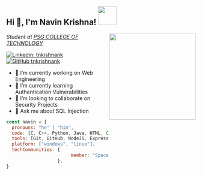 <h2> Hi 👋, I'm Navin Krishna! <img src="https://media.giphy.com/media/mGcNjsfWAjY5AEZNw6/giphy.gif" width="50"></h2>
<img align='right' src="https://cdn.dribbble.com/users/3943049/screenshots/14032596/media/9e39cf22d33b4d2b77e9f270f2f06f6e.gif" width="230">
<p><em>Student at <a href="https://www.psgtech.edu/">PSG COLLEGE OF TECHNOLOGY</a></em></p>

[![Linkedin: tnkishnank](https://img.shields.io/badge/-tnkrishnank-blue?style=flat-square&logo=Linkedin&logoColor=white&link=https://www.linkedin.com/in/tnkrishnank/)](https://www.linkedin.com/in/tnkrishnank/)
[![GitHub tnkrishnank](https://img.shields.io/github/followers/tnkrishnank?label=follow&style=social)](https://github.com/tnkrishnank)

- 🔭 I’m currently working on Web Engineering
- 🌱 I’m currently learning Authentication Vulnerabilities
- 👯 I’m looking to collaborate on Security Projects
- 💬 Ask me about SQL Injection

```javascript
const navin = {
  pronouns: "he" | "him",
  code: [C, C++, Python, Java, HTML, CSS, Javascript, PL/SQL, Shell Script],
  tools: [Git, GitHub, NodeJS, ExpressJS, MongoDB, Flask, Bootstrap, PostgreSQL],
  platform: ["windows", "linux"],
  techCommunities: {
                        member: "Space Center",
                   },
}
```
